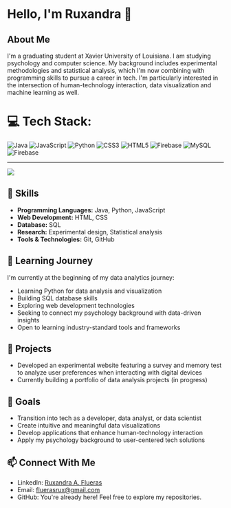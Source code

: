 
# Hello, I'm Ruxandra 👋

## About Me
I'm a graduating student at Xavier University of Louisiana.
I am studying psychology and computer science.
My background includes experimental methodologies and statistical analysis, which I'm now combining with programming skills to pursue a career in tech. 
I'm particularly interested in the intersection of human-technology interaction, data visualization and machine learning as well.

# 💻 Tech Stack:
![Java](https://img.shields.io/badge/java-%23ED8B00.svg?style=for-the-badge&logo=openjdk&logoColor=white) ![JavaScript](https://img.shields.io/badge/javascript-%23323330.svg?style=for-the-badge&logo=javascript&logoColor=%23F7DF1E) ![Python](https://img.shields.io/badge/python-3670A0?style=for-the-badge&logo=python&logoColor=ffdd54) ![CSS3](https://img.shields.io/badge/css3-%231572B6.svg?style=for-the-badge&logo=css3&logoColor=white) ![HTML5](https://img.shields.io/badge/html5-%23E34F26.svg?style=for-the-badge&logo=html5&logoColor=white) ![Firebase](https://img.shields.io/badge/firebase-%23039BE5.svg?style=for-the-badge&logo=firebase) ![MySQL](https://img.shields.io/badge/mysql-4479A1.svg?style=for-the-badge&logo=mysql&logoColor=white) ![Firebase](https://img.shields.io/badge/firebase-a08021?style=for-the-badge&logo=firebase&logoColor=ffcd34)

---
[![](https://visitcount.itsvg.in/api?id=fluerasrux&icon=0&color=0)](https://visitcount.itsvg.in)

<!-- Proudly created with GPRM ( https://gprm.itsvg.in ) -->

## 🔧 Skills
- **Programming Languages:** Java, Python, JavaScript
- **Web Development:** HTML, CSS 
- **Database:** SQL
- **Research:** Experimental design, Statistical analysis
- **Tools & Technologies:** Git, GitHub

## 🌱 Learning Journey
I'm currently at the beginning of my data analytics journey:
- Learning Python for data analysis and visualization
- Building SQL database skills
- Exploring web development technologies
- Seeking to connect my psychology background with data-driven insights
- Open to learning industry-standard tools and frameworks

## 💼 Projects
- Developed an experimental website featuring a survey and memory test to analyze user preferences when interacting with digital devices
- Currently building a portfolio of data analysis projects (in progress)

## 🚀 Goals
- Transition into tech as a developer, data analyst, or data scientist
- Create intuitive and meaningful data visualizations
- Develop applications that enhance human-technology interaction
- Apply my psychology background to user-centered tech solutions

## 📫 Connect With Me
- LinkedIn: [Ruxandra A. Flueras](https://www.linkedin.com/in/ruxandra-a-flueras/)
- Email: fluerasrux@gmail.com
- GitHub: You're already here! Feel free to explore my repositories.
